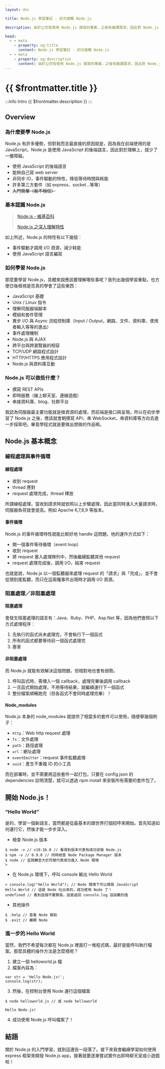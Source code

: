 ```yaml
---
layout: doc

title: Node.js 學習筆記 - 初次接觸 Node.js

description: 由於公司有使用 Node.js 撰寫的專案，之後有維護需求，因此對 Node.js 一竅不通的我，只好趕快惡補。

head:
  - - meta
    - property: og:title
      content: Node.js 學習筆記 - 初次接觸 Node.js
  - - meta
    - property: og:description
      content: 由於公司有使用 Node.js 撰寫的專案，之後有維護需求，因此對 Node.js 一竅不通的我，只好趕快惡補。
---
```


# {{ $frontmatter.title }}

:::info Intro
{{ $frontmatter.description }}
:::

## Overview

### 為什麼要學 Node.js

Node.js 有許多優勢，但對我而言最直接的原因就是，因為我在前端使用的是 JavaScript，Node.js 是使用 JavaScript 的後端語言，因此對於理解上，就少了一層障礙。

- 使用 JavaScript 的後端語言
- 能夠自己寫 web server
- 非同步 IO，事件驅動的特性，降低等待時間與耗能
- 許多第三方套件（如 express、socket…等等）
- ~~入門簡單（我不相信）~~

### 基本認識 Node.js

> [Node.js - 維基百科](https://zh.wikipedia.org/wiki/Node.js)
>
> [Node.js 之深入理解特性](https://segmentfault.com/a/1190000008961775)

如上所述，Node.js 的特性有以下幾個：

- 事件驅動才調用 I/O 資源，減少耗能
- 使用 JavaScript 語言編寫

### 如何學習 Node.js

那麼要學習 Node.js，具體來說應該要理解哪些事呢？我列出幾個學習重點，也方便日後檢視是否真的學會了這些東西：

- JavaScript 基礎
- Unix / Linux 指令
- 理解伺服器端腳本
- 模組和套件管理
- 異步 I/O 與 Async 流程控制庫（Input / Output，網路、文件、資料庫、使用者輸入等等的進出）
- 事件處理機制
- Node.js 與 AJAX
- 跨平台與跨瀏覽器的相容
- TCP/UDP 網路程式設計
- HTTP/HTTPS 應用程式設計
- Node.js 與資料庫互動

### Node.js 可以做些什麼？

- 撰寫 REST APIs
- 即時服務（線上聊天室、連線遊戲）
- 串接資料庫、blog、社群平台

我認為伺服器最主要功能就是做資源的處理，而前端是接口與呈現。所以在初步學習了 Node.js 之後，應該就會朝撰寫 API、串 WebSocket、串資料庫等方向去進一步探索吧。畢竟學程式就是要做出想做的作品嘛。

## Node.js 基本概念

### 線程處理與事件循環

#### 線程處理

- 收到 request
- thread 應對
- request 處理完成，thread 釋放

所謂線程處理，當收到請求時就依照以上步驟處理，因此當同時湧入大量請求時，伺服器負荷就會提高。例如 Apache 6,7,8,9 等版本。

#### 事件循環

Node.js 的事件循環特性就能比較好地 handle 這問題，他的運作方式如下：

- 開一個事件等待循環（event loop）
- 收到 request
- 將 request 塞入處理隊列中，然後繼續監聽其他 request
- request 處理完成後，調用 I/O，結束 request

也就是說，Node.js 以一個監聽器來處理 request 的「請求」與「完成」，並不會從頭到尾監聽，而只在這兩種事件出現時才調用 I/O 資源。

### 阻塞處理／非阻塞處理

#### 阻塞處理

會發生阻塞處理的語言有：Java、Ruby、PHP、Asp.Net 等，因為他們會照以下方式處理程序：

1. 先執行的函式尚未處理完，不會執行下一個函式
1. 所有的函式都要等待前一個函式處理完
1. 塞車

#### 非阻塞處理

而 Node.js 就能有效解決這個問題，但相對地也會有弱勢。

1. 呼叫函式時，需傳入一個 callback，處理完畢後調用 callback
1. 一旦函式開始處理，不用等待結果，就繼續運行下一個函式
1. 整份檔案順暢跑完（但各函式不會同時處理完畢）！

#### Node_modules

Node.js 本身的 node_modules 就提供了相當多的套件可以使用，隨便舉幾個例子：

- `http`：Web http request 處理
- `fs`：文件處理
- `path`：路徑處理
- `url`：網址處理
- `eventEmitter`：request 事件監聽處理
- `uuid`：產生不重複 ID 的小工具

而在部署時，並不需要將這些套件一起打包，只要在 config.json 的 dependencies 註明清楚，就可以透過 npm install 來安裝所有需要的套件包了。

## 開始 Node.js！

### “Hello World”

是的，學習一個新語言，當然都是從最基本的跟世界打個招呼來開始。首先知道如何運行它，然後才能一步步深入。

- 檢查 Node.js 版本

```bash:line-numbers
$ node -v // v10.16.0 // 看得到版本代表有成功安裝 Node.js
$ npm -v // 6.9.0 // 同時檢查 Node Package Manager 版本
$ node // 並跳轉至大於符號代表成功進入 Node 環境
>
```

- 在 Node.js 環境下，呼叫 console 輸出 Hello World

```bash:line-numbers
> console.log("Hello World"); // Node 環境下可以撰寫 JavaScript
Hello World // 這是 Node 吐出來的，成功使用 Node 了！
undefined // 看到這個不要緊張，這是返回 console.log 這函數的值
```

- 其他操作

```bash:line-numbers
$ .help // 查看 Node 幫助
$ .exit // 離開 Node
```

### 進一步的 Hello World

當然，我們不希望每次都在 Node.js 裡面打一堆程式碼，最好是能呼叫執行檔案。那麼具體的操作方法是怎麼樣呢？

1. 建立一個 helloworld.js 檔
2. 檔案內容為：

```js:line-numbers
var str = 'Hello Node.js!';
console.log(str);
```

3. 然後，在控制台使用 Node 運行這個檔案

```bash:line-numbers
$ node helloworld.js // 或 node helloworld

Hello Node.js!
```

4. 成功使用 Node.js 呼叫檔案了！

## 結語

關於 Node.js 的入門學習，就到這邊告一段落了。接下來我會繼續學習如何使用 express 框架來開發 Node.js app，接著就要逐漸嘗試實作出即時聊天室或小遊戲啦！
